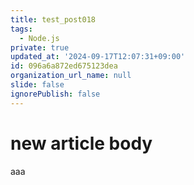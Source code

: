 ```yaml
---
title: test_post018
tags:
  - Node.js
private: true
updated_at: '2024-09-17T12:07:31+09:00'
id: 096a6a872ed675123dea
organization_url_name: null
slide: false
ignorePublish: false
---
```

# new article body
aaa
